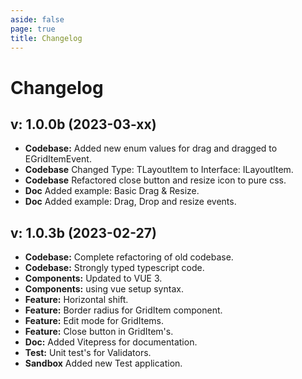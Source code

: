 ```yaml
---
aside: false
page: true
title: Changelog
---
```


# Changelog

## v: 1.0.0b (2023-03-xx)
* __Codebase:__ Added new enum values for drag and dragged to EGridItemEvent.
* __Codebase__ Changed Type: TLayoutItem to Interface: ILayoutItem.
* __Codebase__ Refactored close button and resize icon to pure css.
* __Doc__ Added example: Basic Drag & Resize.
* __Doc__ Added example: Drag, Drop and resize events.

## v: 1.0.3b (2023-02-27)

* __Codebase:__ Complete refactoring of old codebase.
* __Codebase:__ Strongly typed typescript code.
* __Components:__ Updated to VUE 3.
* __Components:__ using vue setup syntax.
* __Feature:__ Horizontal shift.
* __Feature:__ Border radius for GridItem component.
* __Feature:__ Edit mode for GridItems.
* __Feature:__ Close button in GridItem's.
* __Doc:__ Added Vitepress for documentation.
* __Test:__ Unit test's for Validators.
* __Sandbox__ Added new Test application.
